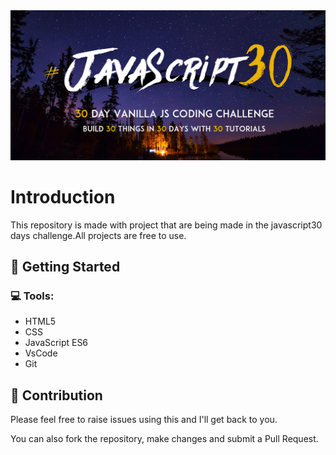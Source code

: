<img src="./logo.png" width="850">

# Introduction
This repository is made with project that are being made in the javascript30 days challenge.All projects are free to use.


## 🔰 Getting Started

### 💻 Tools:
 - HTML5
 - CSS
 - JavaScript ES6
 - VsCode
 - Git

## 🤝 Contribution

Please feel free to raise issues using this and I'll get back to you.

You can also fork the repository, make changes and submit a Pull Request.